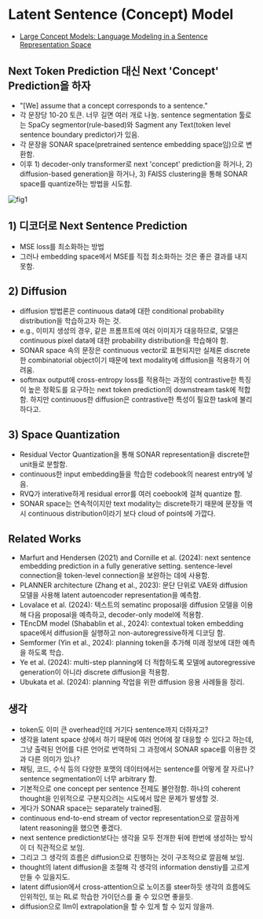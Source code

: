 # Latent Sentence (Concept) Model
- [Large Concept Models: Language Modeling in a Sentence Representation Space](https://arxiv.org/pdf/2412.08821)

## Next Token Prediction 대신 Next 'Concept' Prediction을 하자
- "[We] assume that a concept corresponds to a sentence."
- 각 문장당 10-20 토큰. 너무 길면 여러 개로 나눔. sentence segmentation 툴로는 SpaCy segmentor(rule-based)와 Sagment any Text(token level sentence boundary predictor)가 있음.
- 각 문장을 SONAR space(pretrained sentence embedding space임)으로 변환함.
- 이후 1) decoder-only transformer로 next 'concept' prediction을 하거나, 2) diffusion-based generation을 하거나, 3) FAISS clustering을 통해 SONAR space를 quantize하는 방법을 시도함.

![fig1](https://github.com/user-attachments/assets/9a6706dc-e5f0-4c66-998f-c441687d72c3)

## 1) 디코더로 Next Sentence Prediction
- MSE loss를 최소화하는 방법
- 그러나 embedding space에서 MSE를 직접 최소화하는 것은 좋은 결과를 내지 못함.

## 2) Diffusion
- diffusion 방법론은 continuous data에 대한 conditional probability distribution을 학습하고자 하는 것.
- e.g., 이미지 생성의 경우, 같은 프롬프트에 여러 이미지가 대응하므로, 모델은 continuous pixel data에 대한 probability distribution을 학습해야 함.
- SONAR space 속의 문장은 continuous vector로 표현되지만 실제론 discrete한 combinatorial object이기 때문에 text modality에 diffusion을 적용하기 어려움.
- softmax output에 cross-entropy loss를 적용하는 과정의 contrastive한 특징이 높은 정확도를 요구하는 next token prediction의 downstream task에 적합함. 하지만 continuous한 diffusion은 contrastive한 특성이 필요한 task에 불리하다고.

## 3) Space Quantization
- Residual Vector Quantization을 통해 SONAR representation을 discrete한 unit들로 분할함.
- continuous한 input embedding들을 학습한 codebook의 nearest entry에 넣음.
- RVQ가 interative하게 residual error를 여러 coebook에 걸쳐 quantize 함.
- SONAR space는 연속적이지만 text modality는 discrete하기 때문에 문장들 역시 continuous distribution이라기 보다 cloud of points에 가깝다.

## Related Works
- Marfurt and Hendersen (2021) and Cornille et al. (2024): next sentence embedding prediction in a fully generative setting. sentence-level connection을 token-level connection을 보완하는 데에 사용함.
- PLANNER architecture (Zhang et al., 2023): 문단 단위로 VAE와 diffusion 모델을 사용해 latent autoencoder representation을 예측함.
- Lovalace et al. (2024): 텍스트의 sematinc proposal을 diffusion 모델을 이용해 다음 proposal을 예측하고, decoder-only model에 적용함.
- TEncDM model (Shabablin et al., 2024): contextual token embedding space에서 diffusion을 실행하고 non-autoregressive하게 디코딩 함.
- Semformer (Yin et al., 2024): planning token을 추가해 미래 정보에 대한 예측을 하도록 학습.
- Ye et al. (2024): multi-step planning에 더 적합하도록 모델에 autoregressive generation이 아니라 discrete diffusion을 적용함.
- Ubukata et al. (2024): planning 작업을 위한 diffusion 응용 사례들을 정리.

## 생각
- token도 이미 큰 overhead인데 거기다 sentence까지 더하자고?
- 생각을 latent space 상에서 하기 때문에 여러 언어에 잘 대응할 수 있다고 하는데, 그냥 출력된 언어를 다른 언어로 번역하되 그 과정에서 SONAR space를 이용한 것과 다른 의미가 있나?
- 채팅, 코드, 수식 등의 다양한 포맷의 데이터에서는 sentence를 어떻게 잘 자르나? sentence segmentation이 너무 arbitrary 함.
- 기본적으로 one concept per sentence 전제도 불안정함. 하나의 coherent thought을 인위적으로 구분지으려는 시도에서 많은 문제가 발생할 것.
- 게다가 SONAR space는 separately trained됨. 
- continuous end-to-end stream of vector representation으로 깔끔하게 latent reasoning을 했으면 좋겠다.
- next sentence prediction보다는 생각을 모두 전개한 뒤에 한번에 생성하는 방식이 더 직관적으로 보임.
- 그리고 그 생각의 흐름은 diffusion으로 진행하는 것이 구조적으로 깔끔해 보임.
- thought의 latent diffusion을 조절해 각 생각의 information denstiy를 고르게 만들 수 있을지도.
- latent diffusion에서 cross-attention으로 노이즈를 steer하듯 생각의 흐름에도 인위적인, 또는 RL로 학습한 가이던스를 줄 수 있으면 좋을듯.
- diffusion으로 llm이 extrapolation을 할 수 있게 할 수 있지 않을까.

